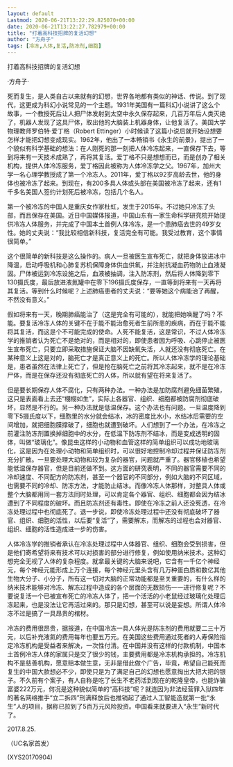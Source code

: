 ```yaml
---
layout: default
Lastmod: 2020-06-21T13:22:29.825070+00:00
date: 2020-06-21T13:22:27.782979+00:00
title: "打着高科技招牌的复活幻想"
author: "方舟子"
tags: [冷冻,人体,复活,防冻剂,细胞]
---
```


打着高科技招牌的复活幻想

·方舟子·

死而复生，是人类自古以来就有的幻想，世界各地都有类似的神话、传说。到了现代，这更成为科幻小说常见的一个主题。1931年美国有一篇科幻小说讲了这么个故事，一个教授死后让人把尸体发射到太空中永久保存起来，几百万年后人类灭绝了，机器人发现了这具尸体，取出他的大脑装上机器身体，让他复活了。美国大学物理教师罗伯特·爱丁格（Robert Ettinger）小时候读了这篇小说后就开始设想要怎样才能把幻想变成现实。1962年，他出了一本畅销书《永生的前景》，提出了一个貌似有科学基础的想法：在人刚死的那一刻把人体冷冻起来，一直保存下去，等到将来有一天技术成熟了，再将其复活。爱丁格不只是想想而已，而是创办了相关机构，提供人体冷冻服务，爱丁格因此被称为人体冷冻学之父。1967年，加州大学一名心理学教授成了第一个冷冻人。2011年，爱丁格以92岁高龄去世，他的身体也被冷冻了起来。到现在，有200多具人体或头部在美国被冷冻了起来，还有1千多名美国人签约计划死后被冷冻，包括几个名人。

第一个被冷冻的中国人是重庆女作家杜虹，发生于2015年。不过她只冷冻了头部，而且保存在美国。近日中国媒体报道，中国山东有一家生命科学研究院开始提供冷冻人体服务，并完成了中国本土首例人体冷冻，是一个患肺癌去世的49岁女性。她的丈夫说：“我比较相信新科技，复活完全有可能。我受过教育，这个事情很简单。”

这个很简单的新科技是这么操作的。病人一旦被医生宣布死亡，就把身体放进冰中降温，启动呼吸机和心肺复苏机保障身体供血供氧，并注射抗凝血药物防止血液凝固。尸体被运到冷冻设施之后，血液被抽调，注入防冻剂，然后将人体降到零下130摄氏度，最后放进液氮罐中在零下196摄氏度保存，一直等到将来有一天再将其复活。等到什么时候呢？上述肺癌患者的丈夫说：“要等她这个病能治了再醒，不然没有意义。”

假如将来有一天，晚期肺癌能治了（这是完全有可能的），就能把她唤醒了吗？不能。要复活冷冻人体的关键不在于能不能治愈死者生前所患的疾病，而在于能不能将其复活，而这是个不可能完成的使命。人死不能复活，这是常识，不过人体冷冻学的推销者认为死亡不是绝对的，而是相对的，即使患者因为呼吸、心跳停止被医生宣布死亡，只要立即采取措施保证大脑不因缺氧失活，人就还没有彻底死亡。在某种意义上这是对的，脑死亡才是真正意义上的死亡。所以人体冷冻学的理论基础是，患者虽然在法律上死亡了，但是抢在脑死亡之前将其冷冻起来，就不是在冷冻尸体，而是在保存还没有彻底死亡的人体，所以就有望在将来复活了。

但是要长期保存人体不腐化，只有两种办法。一种办法是加防腐剂避免细菌繁殖，这只是表面看上去还“栩栩如生”，实际上各器官、组织、细胞都被防腐剂彻底破坏，显然是不行的。另一种办法就是低温保存。这个办法也有问题。一旦温度降到零下5摄氏度以下，细胞里的水分就会结冰，冰的密度比水小，水结冰后需要的空间增加，就把细胞膜撑破了，细胞也就遭到破坏。人们想到了一个办法，在冷冻之前灌注防冻剂置换掉细胞中的水分，在低温下防冻剂不结冰，而是变成透明的固体，叫做“玻璃化”。像昆虫这样的小动物和血管这样的简单组织可以成功地玻璃化，这是因为在处理小动物和简单组织时，可以很好地控制冷却过程并保证防冻剂充分扩散。一旦要处理大动物和较为复杂的器官，问题就严重了。器官移植也希望能低温保存器官，但是目前还做不到。这方面的研究表明，不同的器官需要不同的冷却速度、不同配方的防冻剂，甚至一个器官的不同部分，例如大脑的不同区域，也需要不同的冷却、防冻方法，才能防止结冰。而像冷冻人体那样，对整具人体或整个大脑都用同一套方法同时处理，可以肯定各个器官、组织、细胞都会因为结冰遭到了不同程度的破坏。而且防冻剂还有毒性。即使在冷冻之前人还没死透，在冷冻处理过程中也彻底死了。退一步说，即使冷冻处理过程中还没有彻底破坏了器官、组织、细胞的活性，以后要“复活”了，需要解冻，而解冻的过程也会对器官、组织、细胞的活性造成进一步的伤害。

人体冷冻学的推销者承认在冷冻处理过程中人体器官、组织、细胞会受到损害，但是他们寄希望将来有技术可以对损害的部分进行修复，例如使用纳米技术。这种幻想完全无视了人体的复杂程度。就拿最关键的大脑来说吧，它含有一千亿个神经元，每个神经元能形成上万个连接，每个神经元里头含有几万种蛋白质和数亿其他生物大分子、小分子，所有这一切对大脑的正常功能都是至关重要的，有什么样的纳米技术能够对冷冻、解冻过程中造成的各个层面的无数损伤一一进行修复呢？不要说复活一个已被宣布死亡的冷冻人体了，把一个活活的小老鼠经过玻璃化处理后冻起来，也是没法让它再活过来的。那只是幻想，甚至可以说是妄想。所谓人体冷冻不过是搞了一具昂贵的棺材。

冷冻的费用很昂贵，据报道，在中国冷冻一具人体光是防冻剂的费用就要二三十万元，以后补充液氮的费用每年也要五万元。在美国这些费用通过死者的人寿保险指定冷冻机构是受益者来解决，一次性付清。在中国并没有这样的付款机制，中国本土首例冷冻人体的家属只是交了很少的钱，主要费用都是冷冻机构承担的。冷冻机构不是慈善机构，愿意赔本做生意，无非是借此做个广告，毕竟，希望自己能死而复生的中国大款想必不少，即使只是为了满足自己的幻想也愿意掏出大把大把的银子。不久前有个案子，有人自称是吃了长生不老药活到现在的乾隆皇帝，也能诈骗富婆222万元，何况是这种貌似简单的“高科技”呢？就连因为非法经营罪入狱四年的著名网络推手“立二拆四”刑满释放后也推销起了通过人工智能造就第一批“永生”人的项目，据称已拉到了5百万元风险投资。中国看来就要进入“永生”新时代了。

2017.8.25.

（UC名家首发）

(XYS20170904)

